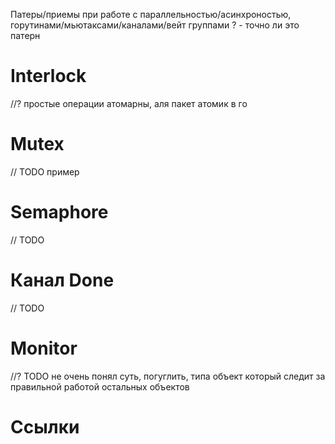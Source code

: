 Патеры/приемы при работе с параллельностью/асинхроностью, горутинами/мьютаксами/каналами/вейт группами
? - точно ли это патерн

# Interlock
//? простые операции атомарны, аля пакет атомик в го

# Mutex
// TODO пример

# Semaphore
// TODO

# Канал Done
// TODO

# Monitor
//? TODO не очень понял суть, погуглить, типа объект который следит за правильной работой остальных объектов


# Ссылки
